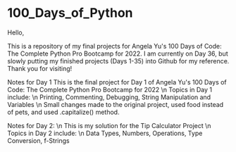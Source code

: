 # 100_Days_of_Python

Hello,

This is a repository of my final projects for Angela Yu's 100 Days of Code: The Complete Python Pro Bootcamp for 2022.
I am currently on Day 36, but slowly putting my finished projects (Days 1-35) into Github for my reference.
Thank you for visiting!




Notes for Day 1
This is the final project for Day 1 of Angela Yu's 100 Days of Code: The Complete Python Pro Bootcamp for 2022
\n Topics in Day 1 include:
\n Printing, Commenting, Debugging, String Manipulation and Variables
\n Small changes made to the original project, used food instead of pets, and used .capitalize() method.

Notes for Day 2:
\n This is my solution for the Tip Calculator Project
\n Topics in Day 2 include:
\n Data Types, Numbers, Operations, Type Conversion, f-Strings


